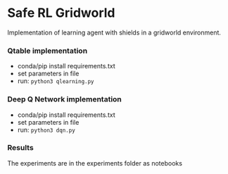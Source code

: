 # Safe RL Gridworld
Implementation of learning agent with shields in a gridworld environment.

### Qtable implementation
* conda/pip install requirements.txt
* set parameters in file
* run: `python3 qlearning.py`

### Deep Q Network implementation
* conda/pip install requirements.txt
* set parameters in file
* run: `python3 dqn.py`

### Results
The experiments are in the experiments folder as notebooks
